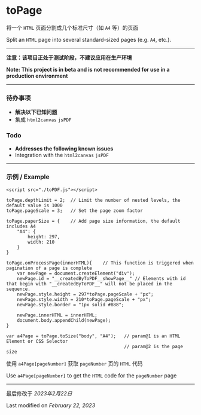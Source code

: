 # toPage
将一个 `HTML` 页面分割成几个标准尺寸（如 `A4` 等）的页面

Split an `HTML` page into several standard-sized pages (e.g. `A4`, etc.).

---

**注意：该项目正处于测试阶段，不建议应用在生产环境**

**Note: This project is in beta and is not recommended for use in a production environment**

---

### 待办事项
- **解决以下已知问题**
- 集成 `html2canvas` `jsPDF` 

### Todo
- **Addresses the following known issues**
- Integration with the `html2canvas` `jsPDF`

---

### 示例 / Example

```
<script src="./toPDF.js"></script>
```

```
toPage.depthLimit = 2;  // Limit the number of nested levels, the default value is 1000
toPage.pageScale = 3;   // Set the page zoom factor

toPage.paperSize = {    // Add page size information, the default includes A4
    "A4": {
        height: 297,
        width: 210
    }
}

toPage.onProcessPage(innerHTML){    // This function is triggered when pagination of a page is complete
    var newPage = document.createElement("div");
    newPage.id = "__createdByToPDF__showPage__" // Elements with id that begin with "__createdByToPDF__" will not be placed in the sequence.
    newPage.style.height = 297*toPage.pageScale + "px";
    newPage.style.width = 210*toPage.pageScale + "px";
    newPage.style.border = "1px solid #888";

    newPage.innerHTML = innerHTML;
    document.body.appendChild(newPage);
}

var a4Page = toPage.toSize("body", "A4");   // param@1 is an HTML Element or CSS Selector
                                            // param@2 is the page size

```

使用 `a4Page[pageNumber]` 获取 `pageNumber` 页的 `HTML` 代码

Use `a4Page[pageNumber]` to get the `HTML` code for the `pageNumber` page

---

最后修改于 *2023年2月22日*

Last modified on *February 22, 2023*
